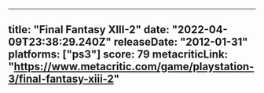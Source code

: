 
---
title: "Final Fantasy XIII-2"
date: "2022-04-09T23:38:29.240Z"
releaseDate: "2012-01-31"
platforms: ["ps3"]
score: 79
metacriticLink: "https://www.metacritic.com/game/playstation-3/final-fantasy-xiii-2"
---
